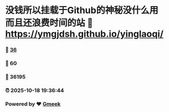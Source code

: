 # 没钱所以挂载于Github的神秘没什么用而且还浪费时间的站 :link: https://ymgjdsh.github.io/yinglaoqi/ 
### :page_facing_up: [36](https://ymgjdsh.github.io/yinglaoqi//tag.html) 
### :speech_balloon: 60 
### :hibiscus: 36195 
### :alarm_clock: 2025-10-18 19:36:44 
### Powered by :heart: [Gmeek](https://github.com/Meekdai/Gmeek)
